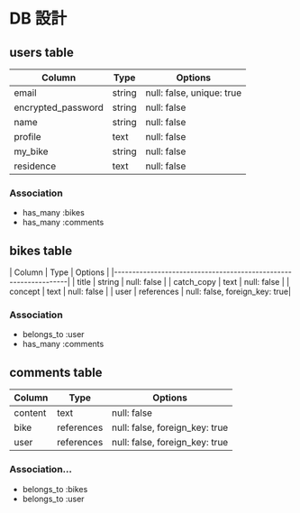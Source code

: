 # DB 設計

## users table

| Column             | Type                | Options                   |
|--------------------|---------------------|---------------------------|
| email              | string              | null: false, unique: true |
| encrypted_password | string              | null: false               |
| name               | string              | null: false               |
| profile            | text                | null: false               |
| my_bike            | string              | null: false               |
| residence          | text                | null: false               |

### Association

* has_many :bikes
* has_many :comments

## bikes table

| Column             | Type       | Options                          |
|-----------------------------------------------------------------|
| title              | string     | null: false                   |
| catch_copy         | text       | null: false                   |
| concept            | text       | null: false                   |
| user               | references | null: false, foreign_key: true|

### Association

- belongs_to :user
- has_many :comments

## comments table

| Column      | Type       | Options                        |
|-------------|------------|--------------------------------|
| content     | text       | null: false                    |
| bike        | references | null: false, foreign_key: true |
| user        | references | null: false, foreign_key: true |

### Association…

- belongs_to :bikes
- belongs_to :user